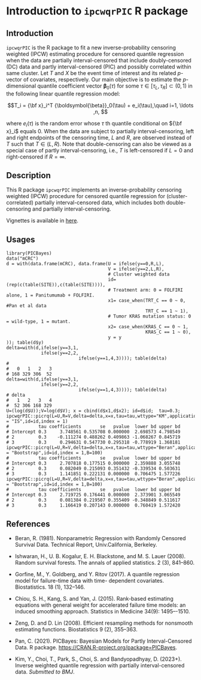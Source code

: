 # Introduction to `ipcwqrPIC` R package


## Introduction
`ipcwqrPIC` is the R package to fit a new inverse-probability censoring weighted (IPCW) estimating procedure for censored quantile regression when the data are partially interval-censored that include doubly-censored (DC) data and partly interval-censored (PIC) and possibly correlated within same cluster.
Let $T$ and $X$ be the event time of interest and its related $p$-vector of covariates, respectively.
Our main objective is to estimate 
the $p$-dimensional quantile coefficient vector ${\boldsymbol{\beta}}_0(\tau)$
for some $\tau \in[\tau_L,\tau_R]\subset (0, 1)$ 
in the following linear quantile regression model:

$$T_i = {\bf x}_i^T {\boldsymbol{\beta}}_0(\tau) + e_i(\tau),\quad i=1, \ldots ,n, $$

where $e_i(\tau)$ is the random error 
whose $\tau$ th quantile conditional on 
${\bf x}_i$ equals 0. 
When the data are subject to partially interval-censoring, 
left and right endpoints of the censoring time, $L$ and $R$,
are observed instead of $T$ such that $T\in(L,R)$.
Note that double-censoring  can also  be viewed as 
a special case of partly interval-censoring, 
i.e., $T$ is left-censored if $L=0$ and right-censored if $R=\infty$. 


## Description
This R package `ipcwqrPIC` implements an inverse-probability censoring weighted (IPCW) procedure for censored quantile regression for (cluster-correlated) partially interval-censored data, which includes both double-censoring and partially interval-censoring.

Vignettes is available in [here](http://htmlpreview.github.io/?https://github.com/YejiStat/ipcwqrPIC/blob/main/vignettes/ipcwqrPIC.html).


## Usages 
```{r message=FALSE, warning=FALSE}
library(PICBayes)
data("mCRC")
d = with(data.frame(mCRC), data.frame(U = ifelse(y==0,R,L),
                                      V = ifelse(y==2,L,R),
                                      # Cluster weighted data
                                      id=(rep(c(table(SITE)),c(table(SITE)))),
                                      # Treatment arm: 0 = FOLFIRI alone, 1 = Panitumumab + FOLFIRI.
                                      x1= case_when(TRT_C == 0 ~ 0, #Pan et al data
                                                    TRT_C == 1 ~ 1),
                                      # Tumor KRAS mutation status: 0 = wild-type, 1 = mutant.
                                      x2= case_when(KRAS_C == 0 ~ 1,
                                                    KRAS_C == 1 ~ 0),
                                      y = y
)); table(d$y)
delta=with(d,ifelse(y==3,1,
             ifelse(y==2,2,
                           ifelse(y==1,4,3)))); table(delta)
#
#   0   1   2   3 
# 168 329 306  52
delta=with(d,ifelse(y==3,1,
             ifelse(y==2,2,
                           ifelse(y==1,4,3)))); table(delta)
# delta
#   1   2   3   4 
#  52 306 168 329
U=(log(d$U));V=log(d$V); x = cbind(d$x1,d$x2); id=d$id;  tau=0.3;
ipcwqrPIC::picrq(L=U,R=V,delta=delta,x=x,tau=tau,wttype="KM",application=TRUE,var.estimation = "IS",id=id,index = 1)
#           tau coefficients       se   pvalue  lower bd upper bd
# Intercept 0.3     3.748561 0.535708 0.000000  2.698573 4.798549
# 2         0.3    -0.111274 0.488262 0.409863 -1.068267 0.845719
# 3         0.3     0.294631 0.547730 0.295318 -0.778919 1.368181
ipcwqrPIC::picrq(L=U,R=V,delta=delta,x=x,tau=tau,wttype="Beran",application=TRUE,hlimit=0.1,var.estimation = "Bootstrap",id=id,index = 1,B=100)
#           tau coefficients       se   pvalue  lower bd upper bd
# Intercept 0.3     2.707818 0.177515 0.000000  2.359888 3.055748
# 2         0.3     0.082049 0.215093 0.351432 -0.339534 0.503631
# 3         0.3     1.141851 0.222131 0.000000  0.706475 1.577226
ipcwqrPIC::picrq(L=U,R=V,delta=delta,x=x,tau=tau,wttype="Beran",application=TRUE,estimatio="DR",hlimit=0.1,var.estimation = "Bootstrap",id=id,index = 1,B=100)
#           tau coefficients       se   pvalue  lower bd upper bd
# Intercept 0.3     2.719725 0.176441 0.000000  2.373901 3.065549
# 2         0.3     0.081384 0.219507 0.355409 -0.348849 0.511617
# 3         0.3     1.166419 0.207143 0.000000  0.760419 1.572420
```


## References


* Beran, R. (1981). Nonparametric Regression with Randomly Censored Survival Data. Technical Report, Univ.California, Berkeley.

* Ishwaran, H., U. B. Kogalur, E. H. Blackstone, and M. S. Lauer (2008). Random survival forests. The annals of applied statistics. 2 (3), 841–860.

* Gorfine, M., Y. Goldberg, and Y. Ritov (2017). A quantile regression model for failure-time data with time-
dependent covariates. Biostatistics. 18 (1), 132–146.

* Chiou, S. H., Kang, S. and Yan, J. (2015). Rank-based estimating equations with general weight for accelerated failure time models: an induced smoothing approach. Statistics in Medicine 34(9): 1495–-1510.

* Zeng, D. and D. Lin (2008). Efficient resampling methods for nonsmooth estimating functions. Biostatistics 9 (2), 355–363.

* Pan, C. (2021). 
PICBayes: Bayesian Models for Partly Interval-Censored Data. R package. 
https://CRAN.R-project.org/package=PICBayes.

* Kim, Y., Choi, T., Park, S., Choi, S. and Bandyopadhyay, D. (2023+). 
Inverse weighted quantile regression with partially interval-censored data.
*Submitted to BMJ*.

